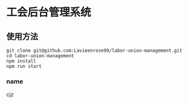 <!--
 * @Author: your name
 * @Date: 2021-04-19 16:46:29
 * @LastEditTime: 2021-04-26 17:31:35
 * @LastEditors: Please set LastEditors
 * @Description: In User Settings Edit
 * @FilePath: /labor-union-management/README.md
-->
# 工会后台管理系统 

## 使用方法

```
git clone git@github.com:Lavieenrose99/labor-union-management.git
cd labor-union-management
npm install 
npm run start
```

### name

cjz